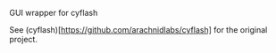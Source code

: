 GUI wrapper for cyflash

See (cyflash)[https://github.com/arachnidlabs/cyflash] for the original project.
